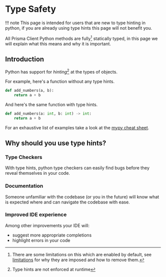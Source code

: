 # Type Safety

<!-- TODO: expand more -->

!!! note
    This page is intended for users that are new to type hinting in python, if you are already using type hints this page will not benefit you.

All Prisma Client Python methods are fully[^1] statically typed, in this page we will explain what this means and why it is important.

## Introduction

Python has support for _hinting_[^2] at the types of objects.

For example, here's a function without any type hints.

```py
def add_numbers(a, b):
    return a + b
```

And here's the same function with type hints.

```py
def add_numbers(a: int, b: int) -> int:
    return a + b
```

For an exhaustive list of examples take a look at the [mypy cheat sheet](https://mypy.readthedocs.io/en/stable/cheat_sheet_py3.html).

## Why should you use type hints?

### Type Checkers

With type hints, python type checkers can easily find bugs before they reveal themselves in your code.

### Documentation

Someone unfamiliar with the codebase (or you in the future) will know what is expected where and can navigate the codebase with ease.

### Improved IDE experience

Among other improvements your IDE will:

- suggest more appropriate completions
- highlight errors in your code

[^1]: There are some limitations on this which are enabled by default, see [limitations](../reference/limitations.md) for why they are imposed and how to remove them.

[^2]: Type hints are not enforced at runtime
